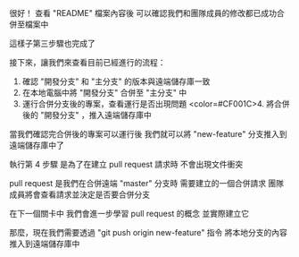 很好！
查看 "README" 檔案內容後
可以確認我們和團隊成員的修改都已成功合併至檔案中

這樣子第三步驟也完成了

接下來，讓我們來查看目前已經進行的流程：
1. 確認 "開發分支" 和 "主分支" 的版本與遠端儲存庫一致
2. 在本地電腦中將 "開發分支" 合併至 "主分支" 中
3. 運行合併分支後的專案，查看運行是否出現問題
<color=#CF001C>4. 將合併後的 "開發分支" ，推入遠端儲存庫中</color>

當我們確認完合併後的專案可以運行後
我們就可以將 "new-feature" 分支推入到遠端儲存庫中了

執行第 4 步驟
是為了在建立 pull request 請求時
不會出現文件衝突

pull request 是我們在合併遠端 "master" 分支時
需要建立的一個合併請求
團隊成員將會查看請求並決定是否要合併分支

在下一個關卡中
我們會進一步學習 pull request 的概念
並實際建立它

那麼，現在我們需要透過
"git push origin new-feature" 指令
將本地分支的內容推入到遠端儲存庫中
